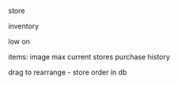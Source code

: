 store

inventory

low on



items:
image
max
current
stores
purchase history

drag to rearrange - store order in db